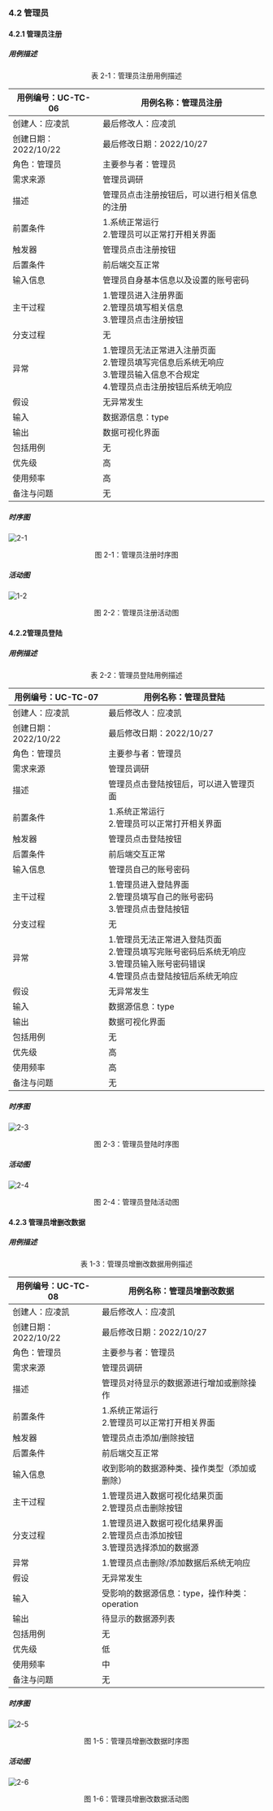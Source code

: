 ### 4.2 管理员

#### 4.2.1 管理员注册

##### 用例描述

<center>表 2-1：管理员注册用例描述</center>

| 用例编号：UC-TC-06   | 用例名称：管理员注册                                         |
| -------------------- | ------------------------------------------------------------ |
| 创建人：应凌凯       | 最后修改人：应凌凯                                           |
| 创建日期：2022/10/22 | 最后修改日期：2022/10/27                                     |
| 角色：管理员         | 主要参与者：管理员                                           |
| 需求来源             | 管理员调研                                                   |
| 描述                 | 管理员点击注册按钮后，可以进行相关信息的注册                 |
| 前置条件             | 1.系统正常运行<br />2.管理员可以正常打开相关界面             |
| 触发器               | 管理员点击注册按钮                                           |
| 后置条件             | 前后端交互正常                                               |
| 输入信息             | 管理员自身基本信息以及设置的账号密码                         |
| 主干过程             | 1.管理员进入注册界面<br />2.管理员填写相关信息<br />3.管理员点击注册按钮 |
| 分支过程             | 无                                                           |
| 异常                 | 1.管理员无法正常进入注册页面<br />2.管理员填写完信息后系统无响应<br />3.管理员输入信息不合规定<br />4.管理员点击注册按钮后系统无响应 |
| 假设                 | 无异常发生                                                   |
| 输入                 | 数据源信息：type                                             |
| 输出                 | 数据可视化界面                                               |
| 包括用例             | 无                                                           |
| 优先级               | 高                                                           |
| 使用频率             | 高                                                           |
| 备注与问题           | 无                                                           |

##### 时序图

![2-1](asset/2-1.png)

<center>图 2-1：管理员注册时序图</center>

##### 活动图

![1-2](asset/2-2.png)

<center>图 2-2：管理员注册活动图</center>

#### 4.2.2管理员登陆

##### 用例描述

<center>表 2-2：管理员登陆用例描述</center>

| 用例编号：UC-TC-07   | 用例名称：管理员登陆                                         |
| -------------------- | ------------------------------------------------------------ |
| 创建人：应凌凯       | 最后修改人：应凌凯                                           |
| 创建日期：2022/10/22 | 最后修改日期：2022/10/27                                     |
| 角色：管理员         | 主要参与者：管理员                                           |
| 需求来源             | 管理员调研                                                   |
| 描述                 | 管理员点击登陆按钮后，可以进入管理页面                       |
| 前置条件             | 1.系统正常运行<br />2.管理员可以正常打开相关界面             |
| 触发器               | 管理员点击登陆按钮                                           |
| 后置条件             | 前后端交互正常                                               |
| 输入信息             | 管理员自己的账号密码                                         |
| 主干过程             | 1.管理员进入登陆界面<br />2.管理员填写自己的账号密码<br />3.管理员点击登陆按钮 |
| 分支过程             | 无                                                           |
| 异常                 | 1.管理员无法正常进入登陆页面<br />2.管理员填写完账号密码后系统无响应<br />3.管理员输入账号密码错误<br />4.管理员点击登陆按钮后系统无响应 |
| 假设                 | 无异常发生                                                   |
| 输入                 | 数据源信息：type                                             |
| 输出                 | 数据可视化界面                                               |
| 包括用例             | 无                                                           |
| 优先级               | 高                                                           |
| 使用频率             | 高                                                           |
| 备注与问题           | 无                                                           |

##### 时序图

![2-3](asset/2-3.png)

<center>图 2-3：管理员登陆时序图</center>

##### 活动图

![2-4](asset/2-4.png)

<center>图 2-4：管理员登陆活动图</center>

#### 4.2.3 管理员增删改数据

##### 用例描述

<center>表 1-3：管理员增删改数据用例描述</center>

| 用例编号：UC-TC-08   | 用例名称：管理员增删改数据                                   |
| -------------------- | ------------------------------------------------------------ |
| 创建人：应凌凯       | 最后修改人：应凌凯                                           |
| 创建日期：2022/10/22 | 最后修改日期：2022/10/27                                     |
| 角色：管理员         | 主要参与者：管理员                                           |
| 需求来源             | 管理员调研                                                   |
| 描述                 | 管理员对待显示的数据源进行增加或删除操作                     |
| 前置条件             | 1.系统正常运行<br /> 2.管理员可以正常打开相关界面            |
| 触发器               | 管理员点击添加/删除按钮                                      |
| 后置条件             | 前后端交互正常                                               |
| 输入信息             | 收到影响的数据源种类、操作类型（添加或删除）                 |
| 主干过程             | 1.管理员进入数据可视化结果页面<br />2.管理员点击删除按钮     |
| 分支过程             | 1.管理员进入数据可视化结果界面<br />2.管理员点击添加按钮<br />3.管理员选择添加的数据源 |
| 异常                 | 1.管理员点击删除/添加数据后系统无响应                        |
| 假设                 | 无异常发生                                                   |
| 输入                 | 受影响的数据源信息：type，操作种类：operation                |
| 输出                 | 待显示的数据源列表                                           |
| 包括用例             | 无                                                           |
| 优先级               | 低                                                           |
| 使用频率             | 中                                                           |
| 备注与问题           | 无                                                           |

##### 时序图

![2-5](asset/2-5.png)

<center>图 1-5：管理员增删改数据时序图</center>

##### 活动图

![2-6](asset/2-6.png)

<center>图 1-6：管理员增删改数据活动图</center>